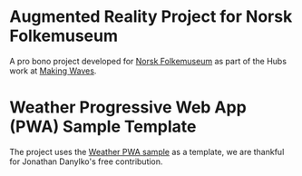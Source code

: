# Augmented Reality Project for Norsk Folkemuseum

A pro bono project developed for [Norsk Folkemuseum](https://norskfolkemuseum.no/) as part of the Hubs work at [Making Waves](https://www.makingwaves.com/).

# Weather Progressive Web App (PWA) Sample Template

The project uses the [Weather PWA sample](https://dzone.com/articles/building-progressive-web-applications-pwa-with-vis) as a template, we are thankful for Jonathan Danylko's free contribution.